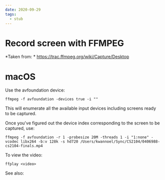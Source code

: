 ```yaml
---
date: 2020-09-29
tags: 
  - stub
---
```


# Record screen with FFMPEG

*Taken from: * https://trac.ffmpeg.org/wiki/Capture/Desktop

# macOS

Use the avfoundation device:

```
ffmpeg -f avfoundation -devices true -i ""
```

This will enumerate all the available input devices including screens ready to be captured.

Once you've figured out the device index corresponding to the screen to be captured, use:

```
ffmpeg -f avfoundation -r 1 -probesize 20M -threads 1 -i "1:none" -vcodec libx264 -b:v 128k -s hd720 /Users/kwannoel/Sync/CS2104/0406988-cs2104-finals.mp4
```

To view the video:

```
ffplay <video>
```

See also:
<b77144f9>
